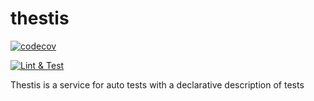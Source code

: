 # thestis
[![codecov](https://codecov.io/gh/harpyd/thestis/branch/main/graph/badge.svg?token=3JN40B9T6H)](https://codecov.io/gh/harpyd/thestis)

[![Lint & Test](https://github.com/harpyd/thestis/actions/workflows/default.yml/badge.svg?branch=main)](https://github.com/harpyd/thestis/actions/workflows/default.yml)

Thestis is a service for auto tests with a declarative description of tests
